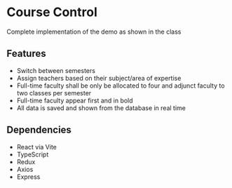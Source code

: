 # Course Control

Complete implementation of the demo as shown in the class

## Features

- Switch between semesters
- Assign teachers based on their subject/area of expertise
- Full-time faculty shall be only be allocated to four and adjunct faculty to two classes per semester
- Full-time faculty appear first and in bold
- All data is saved and shown from the database in real time

## Dependencies

- React via Vite
- TypeScript
- Redux
- Axios
- Express
